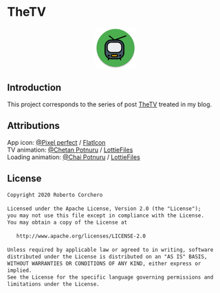 TheTV
=====

<p align="center">
  <img src="./app/src/main/res/mipmap-xhdpi/ic_launcher_round.png" alt="TheTV" />
</p>

Introduction
------------

This project corresponds to the series of post [TheTV](https://rcorchero.com/tags/#TheTV) treated in my blog.


Attributions
------------

App icon: [@Pixel perfect](https://www.flaticon.com/authors/pixel-perfect) / [FlatIcon](https://www.flaticon.com)<br />
TV animation: [@Chetan Potnuru](https://lottiefiles.com/user/62865) / [LottieFiles](https://lottiefiles.com)<br />
Loading animation: [@Chai Potnuru](https://lottiefiles.com/user/Chai) / [LottieFiles](https://lottiefiles.com)

License
-------

    Copyright 2020 Roberto Corchero

    Licensed under the Apache License, Version 2.0 (the "License");
    you may not use this file except in compliance with the License.
    You may obtain a copy of the License at

       http://www.apache.org/licenses/LICENSE-2.0

    Unless required by applicable law or agreed to in writing, software
    distributed under the License is distributed on an "AS IS" BASIS,
    WITHOUT WARRANTIES OR CONDITIONS OF ANY KIND, either express or implied.
    See the License for the specific language governing permissions and
    limitations under the License.